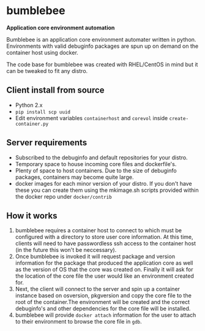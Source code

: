 # bumblebee 
**Application core environment automation**

Bumblebee is an application core environment automater written in python.  Environments with valid debuginfo packages are spun up on demand on the container host using docker.  

The code base for bumblebee was created with RHEL/CentOS in mind but it can be tweaked to fit any distro.

## Client install from source

 * Python 2.x
 * `pip install scp uuid`
 * Edit environment variables `containerhost` and `corevol` inside `create-container.py` 

## Server requirements

 * Subscribed to the debuginfo and default repositories for your distro.
 * Temporary space to house incoming core files and dockerfile's.
 * Plenty of space to host containers.  Due to the size of debuginfo packages, containers may become quite large.
 * docker images for each minor version of your distro.  If you don't have these you can create them using the mkimage.sh scripts provided within the docker repo under `docker/contrib` 


## How it works

1. bumblebee requires a container host to connect to which must be configured with a directory to store user core information.  At this time, clients will need to have passwordless ssh access to the container host (in the future this won't be neccessary).  
2. Once bumblebee is invoked it will request package and version information for the package that produced the application core as well as the version of OS that the core was created on.  Finally it will ask for the location of the core file the user would like an environment created for.
3. Next, the client will connect to the server and spin up a container instance based on osversion, pkgversion and copy the core file to the root of the container.The environment will be created and the correct debuginfo's and other dependencies for the core file will be installed.
4. bumblebee will provide `docker attach` information for the user to attach to their environment to browse the core file in `gdb`.

